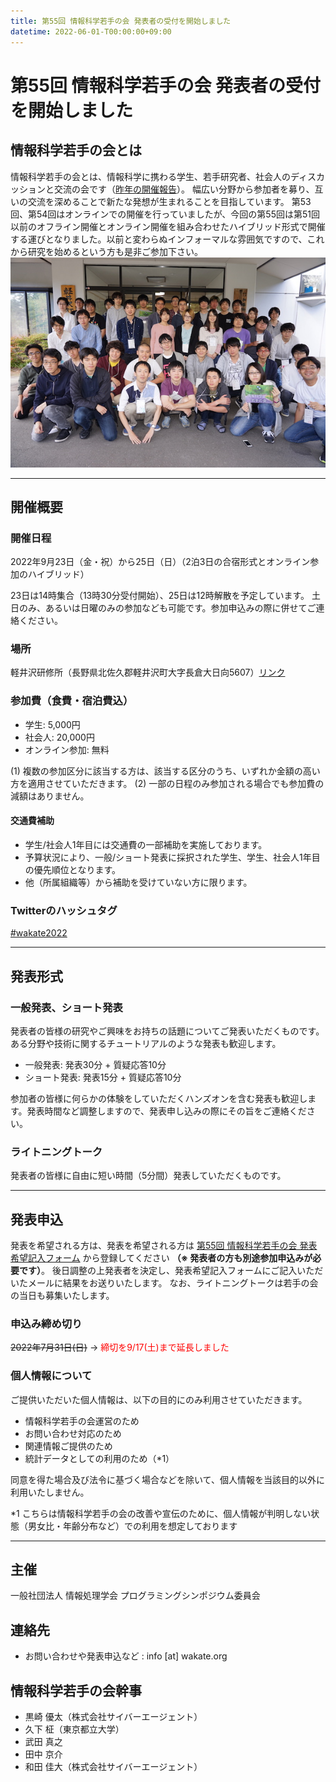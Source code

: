 ```yaml
---
title: 第55回 情報科学若手の会 発表者の受付を開始しました
datetime: 2022-06-01-T00:00:00+09:00
---
```



# 第55回 情報科学若手の会 発表者の受付を開始しました

## 情報科学若手の会とは
情報科学若手の会とは、情報科学に携わる学生、若手研究者、社会人のディスカッションと交流の会です（[昨年の開催報告]( https://wakate.org/2022/01/24/54threport/ )）。
幅広い分野から参加者を募り、互いの交流を深めることで新たな発想が生まれることを目指しています。 第53回、第54回はオンラインでの開催を行っていましたが、今回の第55回は第51回以前のオフライン開催とオンライン開催を組み合わせたハイブリッド形式で開催する運びとなりました。以前と変わらぬインフォーマルな雰囲気ですので、これから研究を始めるという方も是非ご参加下さい。
![51th][]

---

## 開催概要

### 開催日程
2022年9月23日（金・祝）から25日（日）（2泊3日の合宿形式とオンライン参加のハイブリッド）

23日は14時集合（13時30分受付開始）、25日は12時解散を予定しています。
土日のみ、あるいは日曜のみの参加なども可能です。参加申込みの際に併せてご連絡ください。

### 場所
軽井沢研修所（長野県北佐久郡軽井沢町大字長倉大日向5607）[リンク]( https://www.kato-karuizawa.jp/ )

### 参加費（食費・宿泊費込）
- 学生: 5,000円
- 社会人: 20,000円
- オンライン参加: 無料

(1) 複数の参加区分に該当する方は、該当する区分のうち、いずれか金額の高い方を適用させていただきます。
(2) 一部の日程のみ参加される場合でも参加費の減額はありません。

#### 交通費補助
* 学生/社会人1年目には交通費の一部補助を実施しております。
* 予算状況により、一般/ショート発表に採択された学生、学生、社会人1年目の優先順位となります。
* 他（所属組織等）から補助を受けていない方に限ります。

### Twitterのハッシュタグ
[\#wakate2022]( https://twitter.com/hashtag/wakate2022 )

---

## 発表形式

### 一般発表、ショート発表
発表者の皆様の研究やご興味をお持ちの話題についてご発表いただくものです。ある分野や技術に関するチュートリアルのような発表も歓迎します。

* 一般発表: 発表30分 \+ 質疑応答10分
* ショート発表: 発表15分 \+ 質疑応答10分

参加者の皆様に何らかの体験をしていただくハンズオンを含む発表も歓迎します。発表時間など調整しますので、発表申し込みの際にその旨をご連絡ください。

### ライトニングトーク
発表者の皆様に自由に短い時間（5分間）発表していただくものです。

---

## 発表申込

発表を希望される方は、発表を希望される方は [第55回 情報科学若手の会 発表希望記入フォーム]( https://forms.gle/SHJ5L527QrnpVc6L9 ) から登録してください **（※ 発表者の方も別途参加申込みが必要です）**。
後日調整の上発表者を決定し、発表希望記入フォームにご記入いただいたメールに結果をお送りいたします。
なお、ライトニングトークは若手の会の当日も募集いたします。

### 申込み締め切り
~~2022年7月31日(日)~~
→ <span style="color: red;">締切を9/17(土)まで延長しました</span>

### 個人情報について
ご提供いただいた個人情報は、以下の目的にのみ利用させていただきます。

* 情報科学若手の会運営のため
* お問い合わせ対応のため
* 関連情報ご提供のため
* 統計データとしての利用のため（\*1）

同意を得た場合及び法令に基づく場合などを除いて、個人情報を当該目的以外に利用いたしません。

\*1 こちらは情報科学若手の会の改善や宣伝のために、個人情報が判明しない状態（男女比・年齢分布など）での利用を想定しております

---

## 主催
一般社団法人 情報処理学会 プログラミングシンポジウム委員会

## 連絡先
<!-- - 参加費の振込や参加申込の取消に関するお問い合わせ: wakate52 [at] ipsj.or.jp -->
- お問い合わせや発表申込など : info [at] wakate.org

## 情報科学若手の会幹事

* 黒崎 優太（株式会社サイバーエージェント）
* 久下 柾（東京都立大学）
* 武田 真之
* 田中 京介
* 和田 佳大（株式会社サイバーエージェント）


[51th]: assets/images/51th_general_group.jpg
